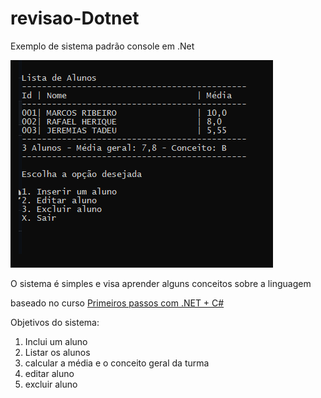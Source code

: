# revisao-Dotnet

Exemplo de sistema padrão console em .Net 

![](https://github.com/leonino/revisao-Dotnet/blob/master/exemplo.png)

O sistema é simples e visa aprender alguns conceitos sobre a linguagem

baseado no curso [Primeiros passos com .NET + C#](https://web.digitalinnovation.one/course/primeiros-passos-com-net-c/learning/)

Objetivos do sistema:
1. Inclui um aluno
2. Listar os alunos
3. calcular a média e o conceito geral da turma
4. editar aluno
5. excluir aluno


